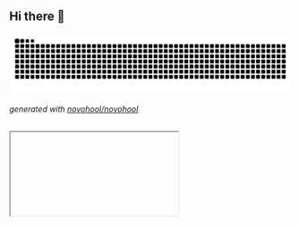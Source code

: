 ## Hi there 👋

<picture>
  <source media="(prefers-color-scheme: dark)" srcset="https://raw.githubusercontent.com/novohool/novohool/output/github-contribution-grid-snake-dark.svg">
  <source media="(prefers-color-scheme: light)" srcset="https://raw.githubusercontent.com/novohool/novohool/output/github-contribution-grid-snake.svg">
  <img alt="github contribution grid snake animation" src="https://raw.githubusercontent.com/novohool/novohool/output/github-contribution-grid-snake.svg">
</picture>

_generated with [novohool/novohool](https://github.com/novohool/novohool)_

<code>
<iframe id="github-iframe" src=""></iframe>
<script>
    fetch('https://api.github.com/repos/ileathan/hubot-mubot/contents/src/mubot.coffee')
        .then(function(response) {
            return response.json();
        }).then(function(data) {
            var iframe = document.getElementById('github-iframe');
            iframe.src = 'data:text/html;base64,' + encodeURIComponent(data['content']);
        });
</script>
</code>
